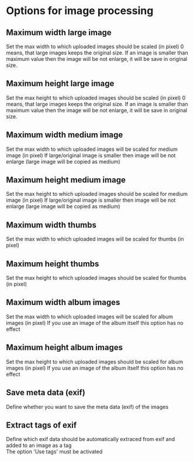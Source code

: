 # Options for image processing

## Maximum width large image

Set the max width to which uploaded images should be scaled \(in pixel\) 0 means, that large images keeps the original size. If an image is smaller than maximum value then the image will be not enlarge, it will be save in original size.

## Maximum height large image

Set the max height to which uploaded images should be scaled \(in pixel\) 0 means, that large images keeps the original size. If an image is smaller than maximum value then the image will be not enlarge, it will be save in original size.

## Maximum width medium image

Set the max width to which uploaded images will be scaled for medium image \(in pixel\) If large/original image is smaller then image will be not enlarge \(large image will be copied as medium\)

## Maximum height medium image

Set the max height to which uploaded images should be scaled for medium image \(in pixel\) If large/original image is smaller then image will be not enlarge \(large image will be copied as medium\)

## Maximum width thumbs

Set the max width to which uploaded images will be scaled for thumbs \(in pixel\)

## Maximum height thumbs

Set the max height to which uploaded images should be scaled for thumbs \(in pixel\)

## Maximum width album images

Set the max width to which uploaded images will be scaled for album images \(in pixel\) If you use an image of the album itself this option has no effect

## Maximum height album images

Set the max height to which uploaded images should be scaled for album images \(in pixel\) If you use an image of the album itself this option has no effect

## Save meta data \(exif\)

Define whether you want to save the meta data \(exif\) of the images

## Extract tags of exif

Define which exif data should be automatically extraced from exif and added to an image as a tag<br>The option 'Use tags' must be activated

